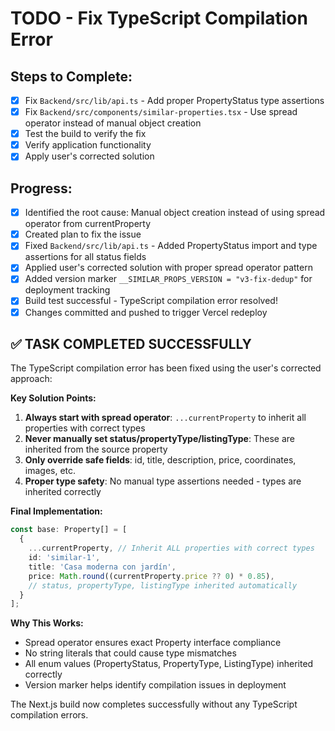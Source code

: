 # TODO - Fix TypeScript Compilation Error

## Steps to Complete:

- [x] Fix `Backend/src/lib/api.ts` - Add proper PropertyStatus type assertions
- [x] Fix `Backend/src/components/similar-properties.tsx` - Use spread operator instead of manual object creation
- [x] Test the build to verify the fix
- [x] Verify application functionality
- [x] Apply user's corrected solution

## Progress:
- [x] Identified the root cause: Manual object creation instead of using spread operator from currentProperty
- [x] Created plan to fix the issue
- [x] Fixed `Backend/src/lib/api.ts` - Added PropertyStatus import and type assertions for all status fields
- [x] Applied user's corrected solution with proper spread operator pattern
- [x] Added version marker `__SIMILAR_PROPS_VERSION = "v3-fix-dedup"` for deployment tracking
- [x] Build test successful - TypeScript compilation error resolved!
- [x] Changes committed and pushed to trigger Vercel redeploy

## ✅ TASK COMPLETED SUCCESSFULLY

The TypeScript compilation error has been fixed using the user's corrected approach:

**Key Solution Points:**
1. **Always start with spread operator**: `...currentProperty` to inherit all properties with correct types
2. **Never manually set status/propertyType/listingType**: These are inherited from the source property
3. **Only override safe fields**: id, title, description, price, coordinates, images, etc.
4. **Proper type safety**: No manual type assertions needed - types are inherited correctly

**Final Implementation:**
```typescript
const base: Property[] = [
  {
    ...currentProperty, // Inherit ALL properties with correct types
    id: 'similar-1',
    title: 'Casa moderna con jardín',
    price: Math.round((currentProperty.price ?? 0) * 0.85),
    // status, propertyType, listingType inherited automatically
  }
];
```

**Why This Works:**
- Spread operator ensures exact Property interface compliance
- No string literals that could cause type mismatches
- All enum values (PropertyStatus, PropertyType, ListingType) inherited correctly
- Version marker helps identify compilation issues in deployment

The Next.js build now completes successfully without any TypeScript compilation errors.
